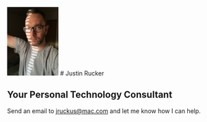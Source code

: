 <img src="/images/me.jpg"  width="120" >
# Justin Rucker

## Your Personal Technology Consultant

Send an email to jruckus@mac.com and let me know how I can help. 
